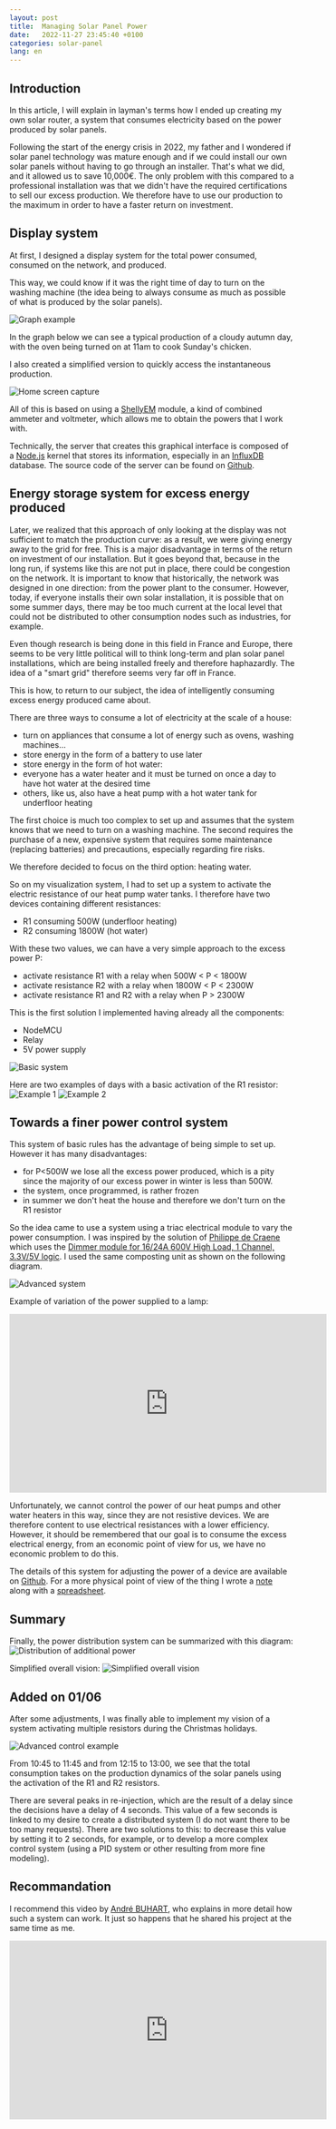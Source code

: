 ```yaml
---
layout: post
title:  Managing Solar Panel Power
date:   2022-11-27 23:45:40 +0100
categories: solar-panel
lang: en
---
```


## Introduction

In this article, I will explain in layman's terms how I ended up creating my own solar router, a system that consumes electricity based on the power produced by solar panels.

Following the start of the energy crisis in 2022, my father and I wondered if solar panel technology was mature enough and if we could install our own solar panels without having to go through an installer. That's what we did, and it allowed us to save 10,000€. The only problem with this compared to a professional installation was that we didn't have the required certifications to sell our excess production. We therefore have to use our production to the maximum in order to have a faster return on investment.

## Display system

At first, I designed a display system for the total power consumed, consumed on the network, and produced.

This way, we could know if it was the right time of day to turn on the washing machine (the idea being to always consume as much as possible of what is produced by the solar panels).

![Graph example](/assets/images/solar-panel-power/graph_example.png)

In the graph below we can see a typical production of a cloudy autumn day, with the oven being turned on at 11am to cook Sunday's chicken.

I also created a simplified version to quickly access the instantaneous production.

![Home screen capture](/assets/images/solar-panel-power/home.png)

All of this is based on using a [ShellyEM](https://www.shelly.cloud/products/shelly-em-smart-home-automation-device/) module, a kind of combined ammeter and voltmeter, which allows me to obtain the powers that I work with.

Technically, the server that creates this graphical interface is composed of a  [Node.js](https://nodejs.org/fr/) kernel that stores its information, especially in an [InfluxDB](https://www.influxdata.com/) database. The source code of the server can be found on [Github](https://github.com/cedced19/solar-panel-watch).

## Energy storage system for excess energy produced

Later, we realized that this approach of only looking at the display was not sufficient to match the production curve: as a result, we were giving energy away to the grid for free. This is a major disadvantage in terms of the return on investment of our installation. But it goes beyond that, because in the long run, if systems like this are not put in place, there could be congestion on the network. It is important to know that historically, the network was designed in one direction: from the power plant to the consumer. However, today, if everyone installs their own solar installation, it is possible that on some summer days, there may be too much current at the local level that could not be distributed to other consumption nodes such as industries, for example.

Even though research is being done in this field in France and Europe, there seems to be very little political will to think long-term and plan solar panel installations, which are being installed freely and therefore haphazardly. The idea of a "smart grid" therefore seems very far off in France.

This is how, to return to our subject, the idea of intelligently consuming excess energy produced came about.

There are three ways to consume a lot of electricity at the scale of a house:

* turn on appliances that consume a lot of energy such as ovens, washing machines...
* store energy in the form of a battery to use later
* store energy in the form of hot water:
* everyone has a water heater and it must be turned on once a day to have hot water at the desired time
* others, like us, also have a heat pump with a hot water tank for underfloor heating

The first choice is much too complex to set up and assumes that the system knows that we need to turn on a washing machine. The second requires the purchase of a new, expensive system that requires some maintenance (replacing batteries) and precautions, especially regarding fire risks.

We therefore decided to focus on the third option: heating water.

So on my visualization system, I had to set up a system to activate the electric resistance of our heat pump water tanks.
I therefore have two devices containing different resistances:
* R1 consuming 500W (underfloor heating)
* R2 consuming 1800W (hot water)

With these two values, we can have a very simple approach to the excess power P:
* activate resistance R1 with a relay when 500W < P < 1800W
* activate resistance R2 with a relay when 1800W < P < 2300W
* activate resistance R1 and R2 with a relay when P > 2300W

This is the first solution I implemented having already all the components:
* NodeMCU
* Relay
* 5V power supply

![Basic system](/assets/images/solar-panel-power/basic.png)

Here are two examples of days with a basic activation of the R1 resistor:
![Example 1](/assets/images/solar-panel-power/activation_example.png)
![Example 2](/assets/images/solar-panel-power/activation_example_2.png)

## Towards a finer power control system

This system of basic rules has the advantage of being simple to set up. However it has many disadvantages:
* for P<500W we lose all the excess power produced, which is a pity since the majority of our excess power in winter is less than 500W. 
* the system, once programmed, is rather frozen
* in summer we don't heat the house and therefore we don't turn on the R1 resistor

So the idea came to use a system using a triac electrical module to vary the power consumption.
I was inspired by the solution of [Philippe de Craene](https://ptiwatt.kyna.eu/post/2018/07/23/Fabriquer-un-power-router) which uses the [Dimmer module for 16/24A 600V High Load, 1 Channel, 3.3V/5V logic](https://fr.aliexpress.com/item/1005001965951718.html?spm=a2g0o.store_pc_groupList.8148356.23.5135230frdD40y). I used the same composting unit as shown on the following diagram.

![Advanced system](/assets/images/solar-panel-power/advanced.png)

Example of variation of the power supplied to a lamp:
<iframe width="560" height="315" src="https://www.youtube-nocookie.com/embed/yIDccZcvLCg" title="YouTube video player" frameborder="0" allow="accelerometer; autoplay; clipboard-write; encrypted-media; gyroscope; picture-in-picture" allowfullscreen></iframe>

Unfortunately, we cannot control the power of our heat pumps and other water heaters in this way, since they are not resistive devices. We are therefore content to use electrical resistances with a lower efficiency. However, it should be remembered that our goal is to consume the excess electrical energy, from an economic point of view for us, we have no economic problem to do this.

The details of this system for adjusting the power of a device are available on [Github](https://github.com/cedced19/solar-panel-watch). For a more physical point of view of the thing I wrote a [note](/assets/pdf/solar-panel-power/triac_usage.pdf) along with a [spreadsheet](/assets/pdf/solar-panel-power/alpha_calc.pdf).

## Summary

Finally, the power distribution system can be summarized with this diagram:
![Distribution of additional power](/assets/images/solar-panel-power/diagramme_solar_panel_en.png)

Simplified overall vision:
![Simplified overall vision](/assets/images/solar-panel-power/global.png)

## Added on 01/06

After some adjustments, I was finally able to implement my vision of a system activating multiple resistors during the Christmas holidays.

![Advanced control example](/assets/images/solar-panel-power/activation_advanced_example.png)

From 10:45 to 11:45 and from 12:15 to 13:00, we see that the total consumption takes on the production dynamics of the solar panels using the activation of the R1 and R2 resistors.

There are several peaks in re-injection, which are the result of a delay since the decisions have a delay of 4 seconds. This value of a few seconds is linked to my desire to create a distributed system (I do not want there to be too many requests). There are two solutions to this: to decrease this value by setting it to 2 seconds, for example, or to develop a more complex control system (using a PID system or other resulting from more fine modeling).

## Recommandation

I recommend this video by [André BUHART](https://f1atb.fr/index.php/f1atb-ham-radio/), who explains in more detail how such a system can work. It just so happens that he shared his project at the same time as me.

<iframe width="560" height="315" src="https://www.youtube-nocookie.com/embed/87h3AHCK4a8" title="YouTube video player" frameborder="0" allow="accelerometer; autoplay; clipboard-write; encrypted-media; gyroscope; picture-in-picture; web-share" allowfullscreen></iframe>